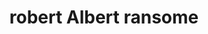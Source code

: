 ---
pid: mp171
title: robert Albert ransome
location_transcription: Pennsylvania Avenue
coordinates: "[-75.1773036376, 39.96534587447]"
zipcode: '19131'
gen_neighborhood: West Philadelphia
neighborhood: Wynnefield
outside_phl: 
age: '50'
age_range: 50-59
instagram: 
image_file_name: mp_171.jpg
proposal_transcription: 
topic: Neighborhoods
topic_summary: '0'
type: Building
keywords_other: 
credit: Robert Albert Ransome
image_labels: building and trees. a neighborhood.
twitter: 
facebook: 
permalink: "/monuments/mp171/"
layout: item-page
---